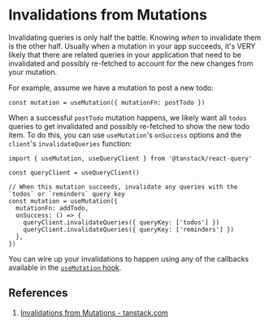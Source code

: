 # Invalidations from Mutations

Invalidating queries is only half the battle. Knowing _when_ to invalidate them is the other half. Usually when a mutation in your app succeeds, it's VERY likely that there are related queries in your application that need to be invalidated and possibly re-fetched to account for the new changes from your mutation.

For example, assume we have a mutation to post a new todo:

```react
const mutation = useMutation({ mutationFn: postTodo })
```

When a successful `postTodo` mutation happens, we likely want all `todos` queries to get invalidated and possibly re-fetched to show the new todo item. To do this, you can use `useMutation`'s `onSuccess` options and the `client`'s `invalidateQueries` function:

```react
import { useMutation, useQueryClient } from '@tanstack/react-query'

const queryClient = useQueryClient()

// When this mutation succeeds, invalidate any queries with the `todos` or `reminders` query key
const mutation = useMutation({
  mutationFn: addTodo,
  onSuccess: () => {
    queryClient.invalidateQueries({ queryKey: ['todos'] })
    queryClient.invalidateQueries({ queryKey: ['reminders'] })
  },
})
```

You can wire up your invalidations to happen using any of the callbacks available in the [`useMutation` hook](https://tanstack.com/query/latest/docs/react/guides/mutations).

## References

1. [Invalidations from Mutations - tanstack.com](https://tanstack.com/query/latest/docs/react/guides/invalidations-from-mutations)